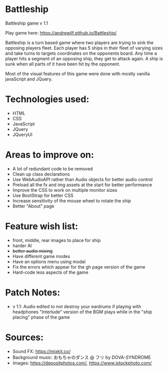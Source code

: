 # Battleship
Battleship game v 1.1

Play game here: https://andrewilf.github.io/Battleship/

Battleship is a turn based game where two players are trying to sink the opposing players fleet. Each player has 5 ships in their fleet of varying sizes and take turns to targets coordinates on the opponents board. Any time a player hits a segment of an opposing ship, they get to attack again. A ship is sunk when all parts of it have been hit by the opponent.

Most of the visual features of this game were done with mostly vanilla javaScript and JQuery.

# Technologies used:
- HTML
- CSS
- JavaScript
- JQuery
- JQueryUI

# Areas to improve on:
- A lot of redundant code to be removed
- Clean up class declarations
- Use WebAudioAPI rather than Audio objects for better audio control
- Preload all the fx and img assets at the start for better performance
- Improve the CSS to work on multiple monitor sizes
- Use BootStrap for better CSS
- Increase sensitivity of the mouse wheel to rotate the ship
- Better "About" page

# Feature wish list:
- front, middle, rear images to place for ship
- harder AI
- ~~better audio mixing~~
- Have different game modes
- Have an options menu using modal
- Fix the errors which appear for the gh page version of the game
- Hard-code less aspects of the game

# Patch Notes:
- v 1.1: Audio edited to not destroy your eardrums if playing with headphones
         "Interlude" version of the BGM plays while in the "ship placing" phase of the game

# Sources:
- Sound FX: https://mixkit.co/
- Background music: おもちゃのダンス @ フリ by DOVA-SYNDROME
- Images: https://depositphotos.com/,
          https://www.istockphoto.com/
